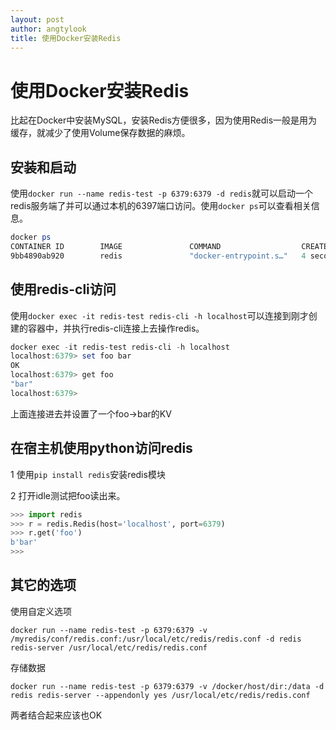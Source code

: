 ```yaml
---
layout: post
author: angtylook
title: 使用Docker安装Redis
---
```


# 使用Docker安装Redis

比起在Docker中安装MySQL，安装Redis方便很多，因为使用Redis一般是用为缓存，就减少了使用Volume保存数据的麻烦。

## 安装和启动
使用`docker run --name redis-test -p 6379:6379 -d redis`就可以启动一个redis服务端了并可以通过本机的6397端口访问。使用`docker ps`可以查看相关信息。
```powershell
docker ps
CONTAINER ID        IMAGE               COMMAND                  CREATED             STATUS              PORTS                    NAMES     
9bb4890ab920        redis               "docker-entrypoint.s…"   4 seconds ago       Up 3 seconds        0.0.0.0:6379->6379/tcp   redis-test
```

## 使用redis-cli访问

使用`docker exec -it redis-test redis-cli -h localhost`可以连接到刚才创建的容器中，并执行redis-cli连接上去操作redis。
```powershell
docker exec -it redis-test redis-cli -h localhost
localhost:6379> set foo bar
OK
localhost:6379> get foo
"bar"
localhost:6379>
```
上面连接进去并设置了一个foo->bar的KV

## 在宿主机使用python访问redis

1 使用`pip install redis`安装redis模块

2 打开idle测试把foo读出来。
```python
>>> import redis
>>> r = redis.Redis(host='localhost', port=6379)
>>> r.get('foo')
b'bar'
>>> 
```
## 其它的选项

使用自定义选项

`docker run --name redis-test -p 6379:6379 -v /myredis/conf/redis.conf:/usr/local/etc/redis/redis.conf -d redis redis-server /usr/local/etc/redis/redis.conf`

存储数据

`docker run --name redis-test -p 6379:6379 -v /docker/host/dir:/data -d redis redis-server --appendonly yes /usr/local/etc/redis/redis.conf`

两者结合起来应该也OK